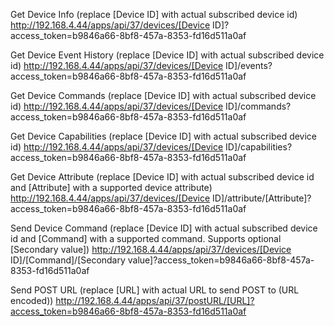 Get Device Info (replace [Device ID] with actual subscribed device id)
http://192.168.4.44/apps/api/37/devices/[Device ID]?access_token=b9846a66-8bf8-457a-8353-fd16d511a0af

Get Device Event History (replace [Device ID] with actual subscribed device id)
http://192.168.4.44/apps/api/37/devices/[Device ID]/events?access_token=b9846a66-8bf8-457a-8353-fd16d511a0af

Get Device Commands (replace [Device ID] with actual subscribed device id)
http://192.168.4.44/apps/api/37/devices/[Device ID]/commands?access_token=b9846a66-8bf8-457a-8353-fd16d511a0af

Get Device Capabilities (replace [Device ID] with actual subscribed device id)
http://192.168.4.44/apps/api/37/devices/[Device ID]/capabilities?access_token=b9846a66-8bf8-457a-8353-fd16d511a0af

Get Device Attribute (replace [Device ID] with actual subscribed device id and [Attribute] with a supported device attribute)
http://192.168.4.44/apps/api/37/devices/[Device ID]/attribute/[Attribute]?access_token=b9846a66-8bf8-457a-8353-fd16d511a0af

Send Device Command (replace [Device ID] with actual subscribed device id and [Command] with a supported command.  Supports optional [Secondary value])
http://192.168.4.44/apps/api/37/devices/[Device ID]/[Command]/[Secondary value]?access_token=b9846a66-8bf8-457a-8353-fd16d511a0af

Send POST URL (replace [URL] with actual URL to send POST to (URL encoded))
http://192.168.4.44/apps/api/37/postURL/[URL]?access_token=b9846a66-8bf8-457a-8353-fd16d511a0af
